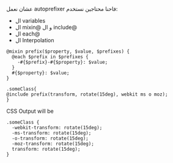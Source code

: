 عشان نعمل autoprefixer فاحنا محتاجين نستخدم:
- ال variables
- ال mixin@ و ال include@
- ال each@
- ال Interpolation



```
@mixin prefix($property, $value, $prefixes) {
  @each $prefix in $prefixes {
    -#{$prefix}-#{$property}: $value;
  }
  #{$property}: $value;
}
```



```
.someClass{
@include prefix(transform, rotate(15deg), webkit ms o moz);
}
```


CSS Output will be

```
.someClass {
  -webkit-transform: rotate(15deg);
  -ms-transform: rotate(15deg);
  -o-transform: rotate(15deg);
  -moz-transform: rotate(15deg);
  transform: rotate(15deg);
}
```




